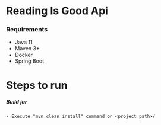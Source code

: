 # Reading Is Good Api

### Requirements
  - Java 11
  - Maven 3+
  - Docker
  - Spring Boot

# Steps to run
##### Build jar
    - Execute "mvn clean install" command on <project path>/



